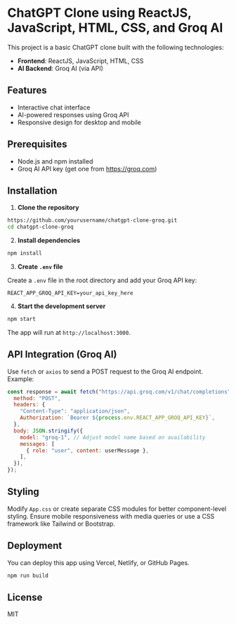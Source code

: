 # ChatGPT Clone using ReactJS, JavaScript, HTML, CSS, and Groq AI

This project is a basic ChatGPT clone built with the following technologies:

- **Frontend**: ReactJS, JavaScript, HTML, CSS
- **AI Backend**: Groq AI (via API)

## Features

- Interactive chat interface
- AI-powered responses using Groq API
- Responsive design for desktop and mobile

## Prerequisites

- Node.js and npm installed
- Groq AI API key (get one from https://groq.com)

## Installation

1. **Clone the repository**

```bash
https://github.com/yourusername/chatgpt-clone-groq.git
cd chatgpt-clone-groq
```

2. **Install dependencies**

```bash
npm install
```

3. **Create `.env` file**

Create a `.env` file in the root directory and add your Groq API key:

```
REACT_APP_GROQ_API_KEY=your_api_key_here
```

4. **Start the development server**

```bash
npm start
```

The app will run at `http://localhost:3000`.



## API Integration (Groq AI)

Use `fetch` or `axios` to send a POST request to the Groq AI endpoint. Example:

```javascript
const response = await fetch("https://api.groq.com/v1/chat/completions", {
  method: "POST",
  headers: {
    "Content-Type": "application/json",
    Authorization: `Bearer ${process.env.REACT_APP_GROQ_API_KEY}`,
  },
  body: JSON.stringify({
    model: "groq-1", // Adjust model name based on availability
    messages: [
      { role: "user", content: userMessage },
    ],
  }),
});
```

## Styling

Modify `App.css` or create separate CSS modules for better component-level styling. Ensure mobile responsiveness with media queries or use a CSS framework like Tailwind or Bootstrap.

## Deployment

You can deploy this app using Vercel, Netlify, or GitHub Pages.

```bash
npm run build
```

## License

MIT

